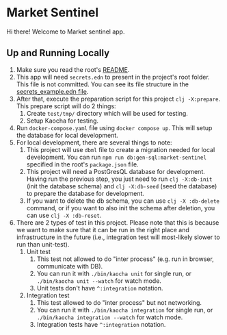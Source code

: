 # Market Sentinel

Hi there! Welcome to Market sentinel app.

## Up and Running Locally

1. Make sure you read the root's [README](../../README.md).
2. This app will need `secrets.edn` to present in the project's root folder. This file is not committed. You can see its file structure in the [secrets_example.edn file](./secrets_example.edn).
3. After that, execute the preparation script for this project `clj -X:prepare`. This prepare script will do 2 things:
   1. Create `test/tmp/` directory which will be used for testing.
   2. Setup Kaocha for testing.
4. Run `docker-compose.yaml` file using `docker compose up`. This will setup the database for local development.
5. For local development, there are several things to note:
   1. This project will use `dbml` file to create a migration needed for local development. You can run `npm run db:gen-sql:market-sentinel` specified in the root's `package.json` file.
   2. This project will need a PostGresQL database for development. Having run the previous step, you just need to run `clj -X:db-init` (init the database schema) and `clj -X:db-seed` (seed the database) to prepare the database for development.
   3. If you want to delete the db schema, you can use `clj -X :db-delete` command, or if you want to also init the schema after deletion, you can use `clj -X :db-reset`.
6. There are 2 types of test in this project. Please note that this is because we want to make sure that it can be run in the right place and infrastructure in the future (i.e., integration test will most-likely slower to run than unit-test).
   1. Unit test
      1. This test not allowed to do "inter process" (e.g. run in browser, communicate with DB).
      2. You can run it with `./bin/kaocha unit` for single run, or `./bin/kaocha unit --watch` for watch mode.
      3. Unit tests don't have `^:integration` notation.
   2. Integration test
      1. This test allowed to do "inter process" but not networking.
      2. You can run it with `./bin/kaocha integration` for single run, or `./bin/kaocha integration --watch` for watch mode.
      3. Integration tests have `^:integration` notation.
